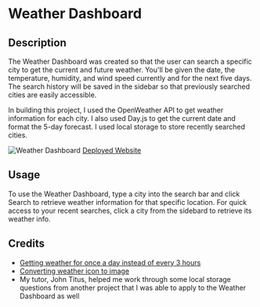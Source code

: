 # Weather Dashboard

## Description

The Weather Dashboard was created so that the user can search a specific city to get the current and future weather. You'll be given the date, the temperature, humidity, and wind speed currently and for the next five days. The search history will be saved in the sidebar so that previously searched cities are easily accessible.

In building this project, I used the OpenWeather API to get weather information for each city. I also used Day.js to get the current date and format the 5-day forecast. I used local storage to store recently searched cities.

![Weather Dashboard]()
[Deployed Website](https://caseynewman.github.io/weather-dashboard/)

## Usage

To use the Weather Dashboard, type a city into the search bar and click Search to retrieve weather information for that specific location. For quick access to your recent searches, click a city from the sidebard to retrieve its weather info.

## Credits

- [Getting weather for once a day instead of every 3 hours](https://stackoverflow.com/questions/59935038/openweathermap-api-forecast-for-only-days)
- [Converting weather icon to image](https://stackoverflow.com/questions/53504804/how-to-convert-openweathermap-icon-code-to-actual-image)
- My tutor, John Titus, helped me work through some local storage questions from another project that I was able to apply to the Weather Dashboard as well